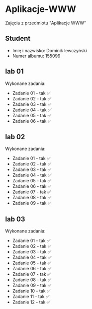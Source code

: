 # Aplikacje-WWW
Zajęcia z przedmiotu "Aplikacje WWW"

## Student
* Imię i nazwisko: Dominik lewczyński
* Numer albumu: 155099

## lab 01

Wykonane zadania:
* Zadanie 01 - tak ✅
* Zadanie 02 - tak ✅
* Zadanie 03 - tak ✅
* Zadanie 04 - tak ✅
* Zadanie 05 - tak ✅
* Zadanie 06 - tak ✅

## lab 02

Wykonane zadania:
* Zadanie 01 - tak ✅
* Zadanie 02 - tak ✅
* Zadanie 03 - tak ✅
* Zadanie 04 - tak ✅
* Zadanie 05 - tak ✅
* Zadanie 06 - tak ✅
* Zadanie 07 - tak ✅
* Zadanie 08 - tak ✅
* Zadanie 09 - tak ✅

## lab 03

Wykonane zadania:
* Zadanie 01 - tak ✅
* Zadanie 02 - tak ✅
* Zadanie 03 - tak ✅
* Zadanie 04 - tak ✅
* Zadanie 05 - tak ✅
* Zadanie 06 - tak ✅
* Zadanie 07 - tak ✅
* Zadanie 08 - tak ✅
* Zadanie 09 - tak ✅
* Zadanie 10 - tak ✅
* Zadanie 11 - tak ✅
* Zadanie 12 - tak ✅
